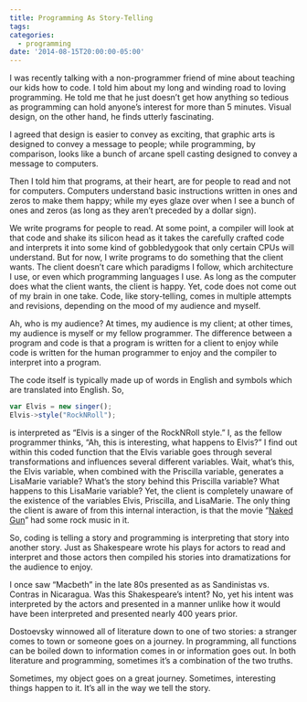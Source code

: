 ```yaml
---
title: Programming As Story-Telling
tags:
categories:
  - programming
date: '2014-08-15T20:00:00-05:00'
---
```


I was recently talking with a non-programmer friend of mine about teaching our kids how to code. I told him about my long and winding road to loving programming. He told me that he just doesn’t get how anything so tedious as programming can hold anyone’s interest for more than 5 minutes. Visual design, on the other hand, he finds utterly fascinating.

I agreed that design is easier to convey as exciting, that graphic arts is designed to convey a message to people; while programming, by comparison, looks like a bunch of arcane spell casting designed to convey a message to computers.

Then I told him that programs, at their heart, are for people to read and not for computers. Computers understand basic instructions written in ones and zeros to make them happy; while my eyes glaze over when I see a bunch of ones and zeros (as long as they aren’t preceded by a dollar sign).

We write programs for people to read. At some point, a compiler will look at that code and shake its silicon head as it takes the carefully crafted code and interprets it into some kind of gobbledygook that only certain CPUs will understand. But for now, I write programs to do something that the client wants. The client doesn’t care which paradigms I follow, which architecture I use, or even which programming languages I use. As long as the computer does what the client wants, the client is happy. Yet, code does not come out of my brain in one take. Code, like story-telling, comes in multiple attempts and revisions, depending on the mood of my audience and myself.

Ah, who is my audience? At times, my audience is my client; at other times, my audience is myself or my fellow programmer. The difference between a program and code is that a program is written for a client to enjoy while code is written for the human programmer to enjoy and the compiler to interpret into a program.

The code itself is typically made up of words in English and symbols which are translated into English. So,

```javascript
var Elvis = new singer();
Elvis->style("RockNRoll");
```

is interpreted as “Elvis is a singer of the RockNRoll style.” I, as the fellow programmer thinks, “Ah, this is interesting, what happens to Elvis?” I find out within this coded function that the Elvis variable goes through several transformations and influences several different variables. Wait, what’s this, the Elvis variable, when combined with the Priscilla variable, generates a LisaMarie variable? What’s the story behind this Priscilla variable? What happens to this LisaMarie variable? Yet, the client is completely unaware of the existence of the variables Elvis, Priscilla, and LisaMarie. The only thing the client is aware of from this internal interaction, is that the movie “[Naked Gun](http://en.wikipedia.org/wiki/The_Naked_Gun:_From_the_Files_of_Police_Squad!)” had some rock music in it.

So, coding is telling a story and programming is interpreting that story into another story. Just as Shakespeare wrote his plays for actors to read and interpret and those actors then compiled his stories into dramatizations for the audience to enjoy.

I once saw “Macbeth” in the late 80s presented as as Sandinistas vs. Contras in Nicaragua. Was this Shakespeare’s intent? No, yet his intent was interpreted by the actors and presented in a manner unlike how it would have been interpreted and presented nearly 400 years prior.

Dostoevsky winnowed all of literature down to one of two stories: a stranger comes to town or someone goes on a journey. In programming, all functions can be boiled down to information comes in or information goes out. In both literature and programming, sometimes it’s a combination of the two truths.

Sometimes, my object goes on a great journey. Sometimes, interesting things happen to it. It’s all in the way we tell the story.
